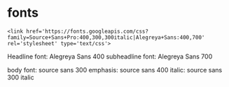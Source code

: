 fonts
====

`<link href='https://fonts.googleapis.com/css?family=Source+Sans+Pro:400,300,300italic|Alegreya+Sans:400,700' rel='stylesheet' type='text/css'>`

Headline font: Alegreya Sans 400
subheadline font: Alegreya Sans 700

body font: source sans 300
emphasis: source sans 400
italic: source sans 300 italic
